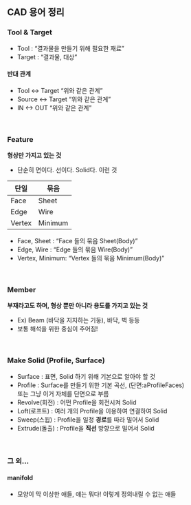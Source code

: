 ## CAD 용어 정리

### Tool & Target
* Tool : “결과물을 만들기 위해 필요한 재료”
* Target : “결과물, 대상”

#### 반대 관계
* Tool <-> Target   “위와 같은 관계”
* Source <-> Target   “위와 같은 관계”
* IN <-> OUT   “위와 같은 관계”



<br/>

### Feature

**형상만 가지고 있는 것** <br/>
* 단순히 면이다. 선이다. Solid다. 이런 것


단일 | 묶음 
---------|----------
 Face | Sheet 
 Edge | Wire 
 Vertex | Minimum 

* Face, Sheet : “Face 들의 묶음 Sheet(Body)”
* Edge, Wire : “Edge 들의 묶음 Wire(Body)”
* Vertex, Minimum: “Vertex 들의 묶음 Minimum(Body)”



<br/>

### Member

**부재라고도 하며, 형상 뿐만 아니라 용도를 가지고 있는 것**<br/>
* Ex) Beam (바닥을 지지하는 기둥), 바닥, 벽 등등<br/>
* 보통 해석을 위한 중심이 주어짐!




<br/>

### Make Solid (Profile, Surface)
* Surface : 표면, Solid 하기 위해 기본으로 알아야 할 것
* Profile : Surface를 만들기 위한 기본 곡선, (단면:aProfileFaces)
<br/>또는 그냥 이거 자체를 단면으로 부름
* Revolve(회전) : 어떤 Profile을 회전시켜 Solid
* Loft(로프트) : 여러 개의 Profile을 이용하여 연결하여 Solid
* Sweep(스윕) : Profile을 일정 **경로**를 따라 밀어서 Solid
* Extrude(돌출) : Profile을 **직선** 방향으로 밀어서 Solid




<br/>

### 그 외...

#### manifold
* 모양이 막 이상한 애들, 얘는 뭐다! 이렇게 정의내릴 수 없는 애들
